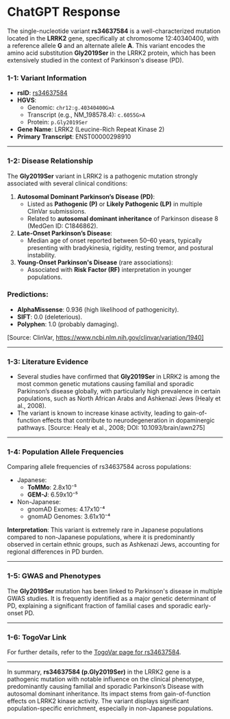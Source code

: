 # ChatGPT Response

The single-nucleotide variant **rs34637584** is a well-characterized mutation located in the **LRRK2** gene, specifically at chromosome 12:40340400, with a reference allele **G** and an alternate allele **A**. This variant encodes the amino acid substitution **Gly2019Ser** in the LRRK2 protein, which has been extensively studied in the context of Parkinson's disease (PD).

### 1-1: Variant Information
- **rsID**: [rs34637584](https://identifiers.org/dbsnp/rs34637584)
- **HGVS**: 
  - Genomic: `chr12:g.40340400G>A`
  - Transcript (e.g., NM_198578.4): `c.6055G>A`
  - Protein: `p.Gly2019Ser`
- **Gene Name**: LRRK2 (Leucine-Rich Repeat Kinase 2)
- **Primary Transcript**: ENST00000298910

---

### 1-2: Disease Relationship
The **Gly2019Ser** variant in LRRK2 is a pathogenic mutation strongly associated with several clinical conditions:
1. **Autosomal Dominant Parkinson’s Disease (PD)**:
   - Listed as **Pathogenic (P)** or **Likely Pathogenic (LP)** in multiple ClinVar submissions.
   - Related to **autosomal dominant inheritance** of Parkinson disease 8 (MedGen ID: C1846862).
2. **Late-Onset Parkinson’s Disease**:
   - Median age of onset reported between 50–60 years, typically presenting with bradykinesia, rigidity, resting tremor, and postural instability.
3. **Young-Onset Parkinson's Disease** (rare associations):
   - Associated with **Risk Factor (RF)** interpretation in younger populations.
   
### Predictions:
- **AlphaMissense**: 0.936 (high likelihood of pathogenicity).
- **SIFT**: 0.0 (deleterious).
- **Polyphen**: 1.0 (probably damaging).

[Source: ClinVar, https://www.ncbi.nlm.nih.gov/clinvar/variation/1940]

---

### 1-3: Literature Evidence
- Several studies have confirmed that **Gly2019Ser** in LRRK2 is among the most common genetic mutations causing familial and sporadic Parkinson’s disease globally, with particularly high prevalence in certain populations, such as North African Arabs and Ashkenazi Jews (Healy et al., 2008).
- The variant is known to increase kinase activity, leading to gain-of-function effects that contribute to neurodegeneration in dopaminergic pathways.
[Source: Healy et al., 2008; DOI: 10.1093/brain/awn275]

---

### 1-4: Population Allele Frequencies
Comparing allele frequencies of rs34637584 across populations:
- Japanese:
  - **ToMMo**: 2.8x10⁻⁵
  - **GEM-J**: 6.59x10⁻⁵
- Non-Japanese:
  - gnomAD Exomes: 4.17x10⁻⁴
  - gnomAD Genomes: 3.61x10⁻⁴

**Interpretation**:
This variant is extremely rare in Japanese populations compared to non-Japanese populations, where it is predominantly observed in certain ethnic groups, such as Ashkenazi Jews, accounting for regional differences in PD burden.

---

### 1-5: GWAS and Phenotypes
The **Gly2019Ser** mutation has been linked to Parkinson's disease in multiple GWAS studies. It is frequently identified as a major genetic determinant of PD, explaining a significant fraction of familial cases and sporadic early-onset PD.
  
---

### 1-6: TogoVar Link
For further details, refer to the [TogoVar page for rs34637584](https://jmorp.megabank.tohoku.ac.jp/search?query=12%3A40340400).

---

In summary, **rs34637584 (p.Gly2019Ser)** in the LRRK2 gene is a pathogenic mutation with notable influence on the clinical phenotype, predominantly causing familial and sporadic Parkinson’s Disease with autosomal dominant inheritance. Its impact stems from gain-of-function effects on LRRK2 kinase activity. The variant displays significant population-specific enrichment, especially in non-Japanese populations.